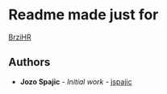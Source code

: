 # Readme made just for
[BrziHR](https://github.com/brzihr)


## Authors

* **Jozo Spajic** - *Initial work* - [jspajic](https://github.com/jspajic)
